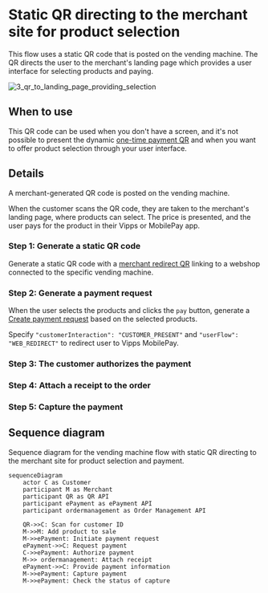 <!-- START_METADATA
---
title: Static QR directing to the merchant site for product selection
sidebar_label: Static QR direct to merchant site for product selection
sidebar_position: 40
hide_table_of_contents: false
pagination_next: null
pagination_prev: null
---

import AUTHORIZEPAYMENT from '../_common/_customer_authorizes_epayment.md'
import ATTACHRECEIPT from '../_common/_attach_receipt.md'
import FULLCAPTURE from '../_common/_full_capture.md'
END_METADATA -->

# Static QR directing to the merchant site for product selection

This flow uses a static QR code that is posted on the vending machine.
The QR directs the user to the merchant's landing page which provides a user interface for selecting products and paying.

![3_qr_to_landing_page_providing_selection](images/3_qr_to_landing_page_providing_selection.png)

## When to use

This QR code can be used when you don't have a screen, and it's not possible to present the dynamic
[one-time payment QR](one-time-payment.md)
and when you want to offer product selection through your user interface.

## Details

A merchant-generated QR code is posted on the vending machine.

When the customer scans the QR code,
they are taken to the merchant's landing page, where products can select.
The price is presented, and the user pays for the product in their Vipps or MobilePay app.

### Step 1: Generate a static QR code

Generate a static QR code with a
[merchant redirect QR](https://developer.vippsmobilepay.com/docs/APIs/qr-api/vipps-qr-api#merchant-redirect-qr-codes)
linking to a webshop connected to the specific vending machine.

### Step 2: Generate a payment request

When the user selects the products and clicks the `pay` button, generate a
[Create payment request](https://developer.vippsmobilepay.com/api/epayment/#tag/CreatePayments/operation/createPayment)
based on the selected products.

Specify `"customerInteraction": "CUSTOMER_PRESENT"` and `"userFlow": "WEB_REDIRECT"` to redirect user to Vipps MobilePay.

### Step 3: The customer authorizes the payment

<AUTHORIZEPAYMENT />

### Step 4: Attach a receipt to the order

<ATTACHRECEIPT />

### Step 5: Capture the payment

<FULLCAPTURE />

## Sequence diagram

Sequence diagram for the vending machine flow with static QR directing to the merchant site for product selection and payment.

``` mermaid
sequenceDiagram
    actor C as Customer
    participant M as Merchant
    participant QR as QR API
    participant ePayment as ePayment API
    participant ordermanagement as Order Management API

    QR->>C: Scan for customer ID
    M->>M: Add product to sale
    M->>ePayment: Initiate payment request
    ePayment->>C: Request payment
    C->>ePayment: Authorize payment
    M->> ordermanagement: Attach receipt
    ePayment->>C: Provide payment information
    M->>ePayment: Capture payment 
    M->>ePayment: Check the status of capture
```
